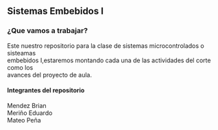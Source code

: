 <h2>Sistemas Embebidos I</h2>
<p>
<h3>¿Que vamos a trabajar?</h3>
</p>
Este nuestro repositorio para la clase de sistemas microcontrolados o sisteamas <br>
embebidos I,estaremos montando cada una de las actividades del corte como los <br>
avances del proyecto de aula.
<p>
<h4>Integrantes del repositorio</h4>
</p>
<p>Mendez Brian<br>
Meriño Eduardo<br>
Mateo Peña<br>
</p>
